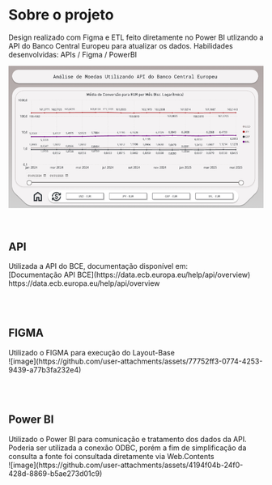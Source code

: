 <h1>Sobre o projeto</h1>

Design realizado com Figma e ETL feito diretamente no Power BI utlizando a API do Banco Central Europeu para atualizar os dados.
Habilidades desenvolvidas: APIs / Figma / PowerBI

![Dashboard de Exemplo](https://raw.githubusercontent.com/ViVerdi/PortfolioDados/14d71a0d22b569d5d1124eb8eeb0d5cb9641e445/Taxas%20de%20Conversao%20via%20API%20BCE/Dashboard%20Sample.png)


<br>

<h2>API</h2>
Utilizada a API do BCE, documentação disponível em:<br>
[Documentação API BCE](https://data.ecb.europa.eu/help/api/overview)  <br>
https://data.ecb.europa.eu/help/api/overview

<br><br>

<h2>FIGMA</h2>
Utilizado o FIGMA para execução do Layout-Base<br>
![image](https://github.com/user-attachments/assets/77752ff3-0774-4253-9439-a77b3fa232e4)

<br><br>

<h2>Power BI</h2>
Utilizado o Power BI para comunicação e tratamento dos dados da API.<br>
Poderia ser utilizada a conexão ODBC, porém a fim de simplificação da consulta a fonte foi consultada diretamente via Web.Contents<br>
![image](https://github.com/user-attachments/assets/4194f04b-24f0-428d-8869-b5ae273d01c9)
